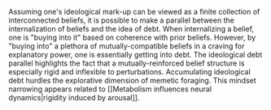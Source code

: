 ---
---

Assuming one's ideological mark-up can be viewed as a finite collection of interconnected beliefs, it is possible to make a parallel between the internalization of beliefs and the idea of debt. When internalizing a belief, one is "buying into it" based on coherence with prior beliefs. However, by "buying into" a plethora of mutually-compatible beliefs in a craving for explanatory power, one is essentially getting into debt. The ideological debt parallel highlights the fact that a mutually-reinforced belief structure is especially rigid and inflexible to perturbations. Accumulating ideological debt hurdles the explorative dimension of memetic foraging. This mindset narrowing appears related to [[Metabolism influences neural dynamics|rigidity induced by arousal]].